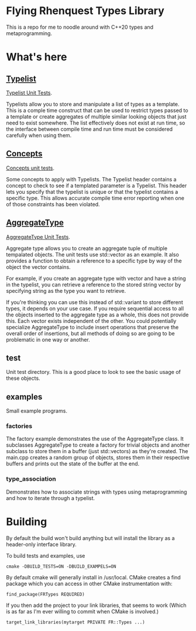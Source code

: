 # Flying Rhenquest Types Library

This is a repo for me to noodle around with C++20 types and metaprogramming.

# What's here

## [Typelist](include/fr/types/Typelist.h)

[Typelist Unit Tests](test/TypelistTest.cpp).

Typelists allow you to store and manipulate a list of types as a template. This is a comple time construct that can be used to restrict types passed to a template or create aggregates of multiple similar looking objects that just need to exist somewhere. The list effectively does not exist at run time, so the interface between compile time and run time must be considered carefully when using them.

## [Concepts](include/fr/types/Concepts.h)

[Concepts unit tests](test/Concepts.cpp).

Some concepts to apply with Typelists. The Typelist header contains a concept to check to see if a templated parameter is a Typelist. This header lets you specify that the typelist is unique or that the typelist contains a specific type. This allows accurate compile time error reporting when one of those constraints has been violated.

## [AggregateType](include/fr/types/AggregateType)

[AggregateType Unit Tests](test/AggregateType.h).

Aggregate type allows you to create an aggregate tuple of multiple tempalated objects. The unit tests use std::vector as an example. It also provides a function to obtain a reference to a specific type by way of the object the vector contains.

For example, if you create an aggregate type with vector and have a string in the typelist, you can retrieve a reference to the stored string vector by specifying string as the type you want to retrieve.

If you're thinking you can use this instead of std::variant to store different types, it depends on your use case. If you require sequential access to all the objects inserted to the aggregate type as a whole, this does not provide this. Each vector exists independent of the other. You could potentially specialize AggregateType to include insert operations that preserve the overall order of insertions, but all methods of doing so are going to be problematic in one way or another.

## test

Unit test directory. This is a good place to look to see the basic usage
of these objects.

## examples

Small example programs.

### factories

The factory example demonstrates the use of the AggregateType class.
It subclasses AggregateType to create a factory for trivial objects
and another subclass to store them in a buffer (just std::vectors) as
they're created. The main.cpp creates a random group of objects,
stores them in their respective buffers and prints out the state
of the buffer at the end.

### type_association

Demonstrates how to associate strings with types using metaprogramming
and how to iterate through a typelist.

# Building

By default the build won't build anything but will install the library
as a header-only interface library.

To build tests and examples, use

```
cmake -DBUILD_TESTS=ON -DBUILD_EXAMPELS=ON
```

By default cmake will generally install in /usr/local. CMake
creates a find package which you can access in other CMake
instrumentation with:

```
find_package(FRTypes REQUIRED)
```

If you then add the project to your link libraries, that seems to
work (Which is as far as I'm ever willing to commit when CMake is
involved.)

```
target_link_libraries(mytarget PRIVATE FR::Types ...)
```
